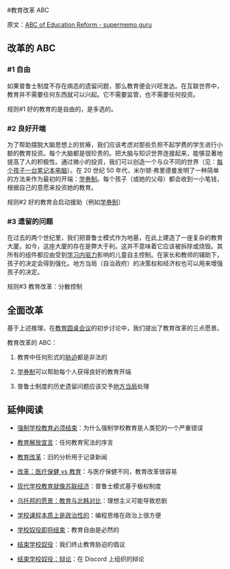 #教育改革 ABC

原文：[ABC of Education Reform - supermemo.guru](https://supermemo.guru/wiki/ABC_of_Education_Reform)

## 改革的 ABC

### #1 自由

如果普鲁士制度不存在病态的遗留问题，那么教育便会兴旺发达。在互联世界中，教育并不需要任何东西就可以兴起。它不需要监管，也不需要任何投资。

规则#1 好的教育的是自由的，是多选的。

### #2 良好开端

为了帮助摆脱大脑思想上的贫瘠，我们应该考虑对那些负担不起学费的学生进行小额的教育投资。每个大脑都是很珍贵的。把大脑与知识世界连接起来，能够显著地提高了人的积极性。通过微小的投资，我们可以创造一个与众不同的世界（见：[每个孩子一台笔记本电脑](https://en.wikipedia.org/wiki/One_Laptop_per_Child)）。在 20 世纪 50 年代，米尔顿·弗里德曼发明了一种简单的方法来作为最初的开端：[学券制](https://supermemo.guru/wiki/School_voucher)。每个孩子（或她的父母）都会收到一小笔钱，根据自己的意愿来投资她的教育。

规则#2 好的教育会启动援助（例如[学券制](https://supermemo.guru/wiki/School_voucher)）

### #3 遗留的问题

在过去的两个世纪里，我们把普鲁士模式作为地基，在此上建造了一座复杂的教育大厦。如今，这座大厦的存在是弊大于利。这并不意味着它应该被拆除或烧毁。其所有的组件都应由受到[学习内驱力](https://supermemo.guru/wiki/Learn_drive)影响的儿童自主控制。在家长和教师的辅助下，孩子的决定会得到强化。地方当局（自治政府）的决策权和经济权也可以用来增强孩子的决定。

规则#3 教育改革：分散控制

## 全面改革

基于上述推理，在[教育圆桌会议](https://supermemo.guru/index.php?title=Educational_Round_Table&action=edit&redlink=1)的初步讨论中，我们提出了教育改革的三点愿景。

教育改革的 ABC：

1. 教育中任何形式的[胁迫](https://supermemo.guru/wiki/Coercion)都是非法的

2. [学券制](https://supermemo.guru/wiki/School_voucher)可以帮助每个人获得良好的教育开端

3. 普鲁士制度的历史遗留问题应该交予[地方当局](https://supermemo.guru/wiki/Education_Reform)处理

## 延伸阅读

- [强制学校教育必须结束](https://supermemo.guru/wiki/Compulsory_schooling_must_end)：为什么强制学校教育是人类犯的一个严重错误

- [教育解放宣言](https://supermemo.guru/wiki/Declaration_of_Educational_Emancipation)：任何教育宪法的序言

- [教育改革](https://supermemo.guru/wiki/Education_Reform)：旧的分析用于记录新闻

- [改革：医疗保健 vs 教育](https://supermemo.guru/wiki/Reform:_Health_care_vs._Education)：与医疗保健不同，教育改革很容易

- [现代学校教育就像苏联经济](https://supermemo.guru/wiki/Modern_schooling_is_like_Soviet_economy)：普鲁士模式基于极权制度

- [乌托邦的愿景：教育与北韩对比](https://supermemo.guru/wiki/Utopian_visions:_Education_via-a-vis_North_Korea)：理想主义可能导致悲剧

- [学校课程本质上是政治性的](https://supermemo.guru/wiki/School_curriculum_is_inherently_political)：编程思维在政治上很方便

- [学校奴役即将结束](https://supermemo.guru/wiki/School_slavery_will_end_soon)：教育自由是必然的

- [结束学校奴役](https://supermemo.guru/wiki/End_school_slavery)：我们终止教育胁迫的倡议

- [结束学校奴役：辩论](https://supermemo.guru/wiki/End_School_Slavery:_debates)：在 Discord 上组织的辩论